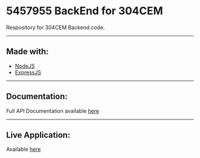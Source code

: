 # **5457955 BackEnd for 304CEM**
Respository for 304CEM Backend code.

----------

## Made with:
 - [NodeJS](https://nodejs.org/en/)
 - [ExpressJS](https://expressjs.com/)

----------

## Documentation:
Full API Documentation available [here](https://github.coventry.ac.uk/pages/304CEM-1718OCTJAN/5457955-BackEnd/index.html)


----------

## Live Application:

Available [here](https://camerongough.github.io/)
